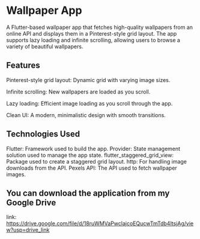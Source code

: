 # Wallpaper App

A Flutter-based wallpaper app that fetches high-quality wallpapers from an online API and displays them in a Pinterest-style grid layout. The app supports lazy loading and infinite scrolling, allowing users to browse a variety of beautiful wallpapers.

## Features

Pinterest-style grid layout: Dynamic grid with varying image sizes.

Infinite scrolling: New wallpapers are loaded as you scroll.

Lazy loading: Efficient image loading as you scroll through the app.

Clean UI: A modern, minimalistic design with smooth transitions.

## Technologies Used
Flutter: Framework used to build the app.
Provider: State management solution used to manage the app state.
flutter_staggered_grid_view: Package used to create a staggered grid layout.
http: For handling image downloads from the API.
Pexels API: The API used to fetch wallpaper images.

## You can download the application from my Google Drive 
link: https://drive.google.com/file/d/18ruWMVaPwclajcoEQucwTmTdb4ItsjAg/view?usp=drive_link

